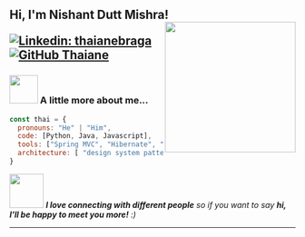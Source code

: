 <h2> Hi, I'm Nishant Dutt Mishra!
<img align='right' src="https://media.giphy.com/media/ieyl9zmCjO4b4t6qoY/giphy.gif" width="230">
</em></p>

[![Linkedin: thaianebraga](https://img.shields.io/badge/-thaianebraga-blue?style=flat-square&logo=Linkedin&logoColor=white&link=https://www.linkedin.com/in/nishant-dutt-mishra/)](https://www.linkedin.com/in/thaianebraga/)
[![GitHub Thaiane](https://img.shields.io/github/followers/thaiane?label=follow&style=social)](https://github.com/Thaiane)


### <img src="https://media.giphy.com/media/VgCDAzcKvsR6OM0uWg/giphy.gif" width="50"> A little more about me...  

```javascript
const thai = {
  pronouns: "He" | "Him",
  code: [Python, Java, Javascript],
  tools: ["Spring MVC", "Hibernate", "Springboot"],
  architecture: [ "design system pattern"],
}
```

<img src="https://media.giphy.com/media/LnQjpWaON8nhr21vNW/giphy.gif" width="60"> <em><b>I love connecting with different people</b> so if you want to say <b>hi, I'll be happy to meet you more!</b> :)</em>

---

